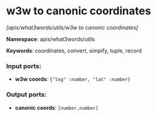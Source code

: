 # w3w to canonic coordinates

_[apis/what3words/utils/w3w to canonic coordinates]_

__Namespace__: apis/what3words/utils

__Keywords__: coordinates, convert, simpify, tuple, record

### Input ports:

* __w3w coords__: ` {"lng" :number, "lat" :number} `

### Output ports:

* __canonic coords__: ` [number,number] `

